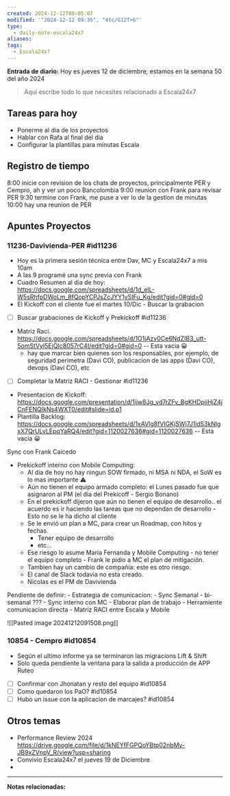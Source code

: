 ```yaml
---
created: 2024-12-12T08:05:07
modified: '"2024-12-12 09:35", "4tc/G12T+6"'
type:
  - daily-note-escala24x7
aliases: 
tags:
  - Escala24x7
---
```

**Entrada de diario:** 
Hoy es jueves 12 de diciembre, estamos en la semana 50 del año 2024

> Aquí escribe todo lo que necesites relacionado a Escala24x7


## Tareas para hoy
- Ponerme al dia de los proyectos
- Hablar con Rafa al final del dia
- Configurar la plantillas para minutas Escala

## Registro de tiempo
8:00 inicie con revision de los chats de proyectos, principalmente PER y Cempro, ah y ver un poco Bancolombia
9:00 reunion con Frank para revisar PER
9:30 termine con Frank, me puse a ver lo de la gestion de minutas
10:00 hay una reunion de PER

## Apuntes Proyectos

### 11236-Davivienda-PER #id11236

- Hoy es la primera sesión técnica entre Dav, MC y Escala24x7 a mis 10am
- A las 9 programé una sync previa con Frank
- Cuadro Resumen al dia de hoy: https://docs.google.com/spreadsheets/d/1d_elL-W5sRhfpDWoLm_8fQopYCPJsZcJYY1ySIFu_Kg/edit?gid=0#gid=0
- El Kickoff con el cliente fue el martes 10/Dic - Buscar la grabacion
- [ ] Buscar grabaciones de Kickoff y Prekickoff #id11236
- Matriz Raci. https://docs.google.com/spreadsheets/d/1O1jAzv0Ce6NdZIB3_utt-5omStVyI5EjQIc8057rC4I/edit?gid=0#gid=0 -- Esta vacia 😀
	- hay que marcar bien quienes son los responsables, por ejemplo, de seguridad perimetra (Davi CO), publicacion de las apps (Davi CO), devops (Davi CO), etc
- [ ] Completar la Matriz RACI - Gestionar #id11236
- Presentacion de Kickoff: https://docs.google.com/presentation/d/1ijw8Jg_yd7rZFv_BgKHDpiiHjZ4jCnFENQIkNs4WXT0/edit#slide=id.p1
- Plantilla Backlog:  https://docs.google.com/spreadsheets/d/1xAVlg8fVIGKjSWj7J1id53kNlgxX7QrULvLEpqYaRQ4/edit?gid=1120027636#gid=1120027636 -- Esta vacia 😀


Sync con Frank Caicedo
- Prekickoff interno con Mobile Computing:
	- Al dia de hoy no hay ningun SOW firmado, ni MSA ni NDA, el SoW es lo mas importante ⚠
	- Aún no tienen el equipo armado completo: el Lunes pasado fue que asignaron al PM (el dia del Prekicoff - Sergio Bonano)
	- En el prekickoff dijeron que aún no tienen el equipo de desarrollo.. el acuerdo es ir haciendo las tareas que no dependan de desarrollo  - Esto no se le ha dicho al cliente
	- Se le envió un plan a MC, para crear un Roadmap, con hitos y fechas.
		- Tener equipo de desarrollo
		- etc...
	- Ese riesgo lo asume Maria Fernanda y Mobile Computing - no tener el equipo completo - Frank le pidio a MC el plan de mitigación.
	- Tambien hay un cambio de compañia: este es otro riesgo.
	- El canal de Slack todavia no esta creado.
	- Nicolas es el PM de Davivienda


Pendiente de definir:
	- Estrategia de comunicacion:
		- Sync Semanal - bi-semanal ???
		- Sync interno con MC
	- Elaborar plan de trabajo
	- Herramiente comunicacion directa
	- Matriz RACI entre Escala y Mobile

![[Pasted image 20241212091508.png]]



### 10854 - Cempro #id10854
- Según el ultimo informe ya se terminaron las migracions Lift & Shift
- Solo queda pendiente la ventana para la salida a producción de APP Ruteo
- [ ] Confirmar con Jhonatan y resto del equipo #id10854
- [ ] Como quedaron los PaO? #id10854
- [ ] Hubo un issue con la aplicacion de marcajes? #id10854

## Otros temas
- Performance Review 2024 https://drive.google.com/file/d/1kNEYfFGPQoYBtp02nbMy-JB9xZVnpV_R/view?usp=sharing
- Convivio Escala24x7 el jueves 19 de Diciembre
- 



----
**Notas relacionadas:**